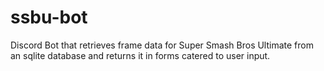 # ssbu-bot
Discord Bot that retrieves frame data for Super Smash Bros Ultimate from an sqlite database and returns it in forms catered to user input.
